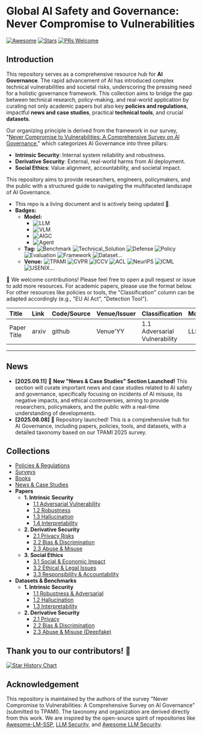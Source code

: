# Global AI Safety and Governance: Never Compromise to Vulnerabilities

[![Awesome](https://awesome.re/badge.svg)](https://awesome.re)
[![Stars](https://img.shields.io/github/stars/ZTianle/Awesome-AI-SG)](https://github.com/ZTianle/Awesome-AI-SG/stargazers)
[![PRs Welcome](https://img.shields.io/badge/PRs-welcome-brightgreen.svg?style=flat-square)](http://makeapullrequest.com)

## Introduction

This repository serves as a comprehensive resource hub for **AI Governance**. The rapid advancement of AI has introduced complex technical vulnerabilities and societal risks, underscoring the pressing need for a holistic governance framework. This collection aims to bridge the gap between technical research, policy-making, and real-world application by curating not only academic papers but also key **policies and regulations**, impactful **news and case studies**, practical **technical tools**, and crucial **datasets**.

Our organizing principle is derived from the framework in our survey, "[Never Compromise to Vulnerabilities: A Comprehensive Survey on Al Governance](https://example.com/link_to_your_paper.pdf)," which categorizes AI Governance into three pillars:
* **Intrinsic Security**: Internal system reliability and robustness.
* **Derivative Security**: External, real-world harms from AI deployment.
* **Social Ethics**: Value alignment, accountability, and societal impact.

This repository aims to provide researchers, engineers, policymakers, and the public with a structured guide to navigating the multifaceted landscape of AI Governance.

- This repo is a living document and is actively being updated :seedling:.
- **Badges:**
    - **Model:**
        - ![LLM](https://img.shields.io/badge/LLM-589cf4)
        - ![VLM](https://img.shields.io/badge/VLM-c7688b)
        - ![AIGC](https://img.shields.io/badge/AIGC-a99cf4)
        - ![Agent](https://img.shields.io/badge/Agent-964B00)
    - **Tag:** ![Benchmark](https://img.shields.io/badge/Benchmark-87b800) ![Technical_Solution](https://img.shields.io/badge/Technical_Solution-87b800) ![Defense](https://img.shields.io/badge/Defense-87b800) ![Policy](https://img.shields.io/badge/Policy-87b800) ![Evaluation](https://img.shields.io/badge/Evaluation-87b800) ![Framework](https://img.shields.io/badge/Framework-87b800) ![Dataset](https://img.shields.io/badge/Dataset-87b800)...
    - **Venue:** ![TPAMI](https://img.shields.io/badge/TPAMI-f1b800) ![CVPR](https://img.shields.io/badge/CVPR-f1b800) ![ICCV](https://img.shields.io/badge/ICCV-f1b800) ![ACL](https://img.shields.io/badge/ACL-f1b800) ![NeurIPS](https://img.shields.io/badge/NeurIPS-f1b800) ![ICML](https://img.shields.io/badge/ICML-f1b800) ![USENIX](https://img.shields.io/badge/USENIX-f1b800)...

:sunflower: We welcome contributions! Please feel free to open a pull request or issue to add more resources. For academic papers, please use the format below. For other resources like policies or tools, the "Classification" column can be adapted accordingly (e.g., "EU AI Act", "Detection Tool").

| Title | Link | Code/Source | Venue/Issuer | Classification | Model | Tag |
| :--- | :--- | :--- | :--- | :--- | :--- | :--- |
| Paper Title | arxiv | github | Venue'YY | 1.1 Adversarial Vulnerability | LLM | Defense |

---
## News
- **[2025.09.11]** &#x1f4e0; **New "News & Case Studies" Section Launched!** This section will curate important news and case studies related to AI safety and governance, specifically focusing on incidents of AI misuse, its negative impacts, and ethical controversies, aiming to provide researchers, policymakers, and the public with a real-time understanding of developments.
- **[2025.08.08]** &#x1f680; Repository launched! This is a comprehensive hub for AI Governance, including papers, policies, tools, and datasets, with a detailed taxonomy based on our TPAMI 2025 survey.

## Collections

- [Policies & Regulations](collections/policies.md)
- [Surveys](collections/surveys.md)
- [Books](collections/books.md)
- [News & Case Studies](collections/news_and_case_studies.md)
- **Papers**
    - **1. Intrinsic Security**
        - [1.1 Adversarial Vulnerability](collections/papers/intrinsic_security/adversarial_vulnerability.md)
        - [1.2 Robustness](collections/papers/intrinsic_security/robustness.md)
        - [1.3 Hallucination](collections/papers/intrinsic_security/hallucination.md)
        - [1.4 Interpretability](collections/papers/intrinsic_security/interpretability.md)
    - **2. Derivative Security**
        - [2.1 Privacy Risks](collections/papers/derivate_security/privacy.md)
        - [2.2 Bias & Discrimination](collections/papers/derivate_security/bias_discrimination.md)
        - [2.3 Abuse & Misuse](collections/papers/derivate_security/abuse_misuse.md)
    - **3. Social Ethics**
        - [3.1 Social & Economic Impact](collections/papers/social_ethics/social_economic_impact.md)
        - [3.2 Ethical & Legal Issues](collections/papers/social_ethics/ethical_legal.md)
        - [3.3 Responsibility & Accountability](collections/papers/social_ethics/responsibility_accountability.md)
- **Datasets & Benchmarks**
    - **1. Intrinsic Security**
        - [1.1 Robustness & Adversarial](collections/benchmarks/intrinsic_security/robustness.md)
        - [1.2 Hallucination](collections/benchmarks/intrinsic_security/hallucination.md)
        - [1.3 Interpretability](collections/benchmarks/intrinsic_security/interpretability.md)
    - **2. Derivative Security**
        - [2.1 Privacy](collections/benchmarks/derivate_security/privacy.md)
        - [2.2 Bias & Discrimination](collections/benchmarks/derivate_security/bias_discrimination.md)
        - [2.3 Abuse & Misuse (Deepfake)](collections/benchmarks/derivate_security/abuse_misuse.md)


## Thank you to our contributors! 🙏

[![Star History Chart](https://api.star-history.com/svg?repos=ZTianle/Awesome-AI-SG&type=Date)](https://star-history.com/#ZTianle/Awesome-AI-SG&Date)

## Acknowledgement

This repository is maintained by the authors of the survey "Never Compromise to Vulnerabilities: A Comprehensive Survey on Al Governance" (submitted to TPAMI). The taxonomy and organization are derived directly from this work. We are inspired by the open-source spirit of repositories like [Awesome-LM-SSP](https://github.com/ThuCCSLab/Awesome-LM-SSP), [LLM Security](https://llmsecurity.net/), and [Awesome LLM Security](https://github.com/corca-ai/awesome-llm-security).

